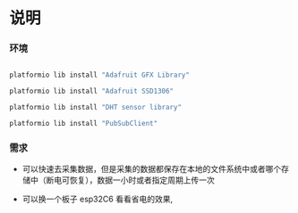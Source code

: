 # 说明

### 环境

```bash

platformio lib install "Adafruit GFX Library"

platformio lib install "Adafruit SSD1306"

platformio lib install "DHT sensor library"

platformio lib install "PubSubClient"

```

### 需求

* 可以快速去采集数据，但是采集的数据都保存在本地的文件系统中或者哪个存储中（断电可恢复），数据一小时或者指定周期上传一次

* 可以换一个板子 esp32C6 看看省电的效果, 





